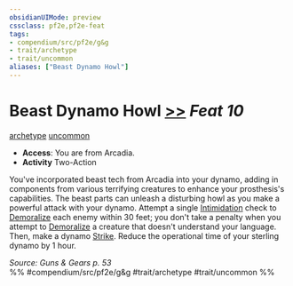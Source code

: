 ```yaml
---
obsidianUIMode: preview
cssclass: pf2e,pf2e-feat
tags:
- compendium/src/pf2e/g&g
- trait/archetype
- trait/uncommon
aliases: ["Beast Dynamo Howl"]
---
```

# Beast Dynamo Howl  [>>](/rules/core-rulebook/chapter-9-playing-the-game.md#Actions "Two-Action") *Feat 10*  
[archetype](/rules/traits/archetype.md)  [uncommon](/rules/traits/uncommon.md)  

- **Access**: You are from Arcadia.
- **Activity** Two-Action

You've incorporated beast tech from Arcadia into your dynamo, adding in components from various terrifying creatures to enhance your prosthesis's capabilities. The beast parts can unleash a disturbing howl as you make a powerful attack with your dynamo. Attempt a single [Intimidation](/compendium/skills.md#Intimidation) check to [Demoralize](/rules/actions/demoralize.md) each enemy within 30 feet; you don't take a penalty when you attempt to [Demoralize](/rules/actions/demoralize.md) a creature that doesn't understand your language. Then, make a dynamo [Strike](/rules/actions/strike.md). Reduce the operational time of your sterling dynamo by 1 hour.

*Source: Guns & Gears p. 53*  
%% #compendium/src/pf2e/g&g #trait/archetype #trait/uncommon %%